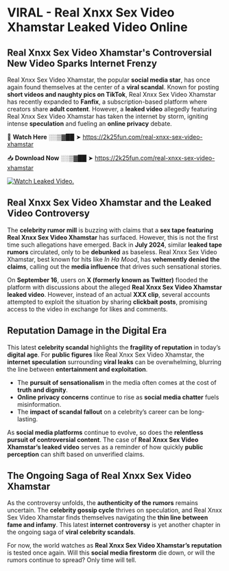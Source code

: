 # VIRAL - Real Xnxx Sex Video Xhamstar Leaked Video Online

## **Real Xnxx Sex Video Xhamstar's Controversial New Video Sparks Internet Frenzy**  

Real Xnxx Sex Video Xhamstar, the popular **social media star**, has once again found themselves at the center of a **viral scandal**. Known for posting **short videos and naughty pics on TikTok**, Real Xnxx Sex Video Xhamstar has recently expanded to **Fanfix**, a subscription-based platform where creators share **adult content**. However, a **leaked video** allegedly featuring Real Xnxx Sex Video Xhamstar has taken the internet by storm, igniting intense **speculation** and fueling an **online privacy** debate.  

🔴 **Watch Here** ░░▒▓██ ➤ https://2k25fun.com/real-xnxx-sex-video-xhamstar  

📥 **Download Now** ░░▒▓██ ➤ https://2k25fun.com/real-xnxx-sex-video-xhamstar  

[![Watch Leaked Video.](https://miro.medium.com/v2/resize:fit:828/format:webp/1*cilzJN44JGOrTw9NJCrNHA.gif "Watch Leaked Video")](https://2k25fun.com/real-xnxx-sex-video-xhamstar)

## **Real Xnxx Sex Video Xhamstar and the Leaked Video Controversy**  

The **celebrity rumor mill** is buzzing with claims that a **sex tape featuring Real Xnxx Sex Video Xhamstar** has surfaced. However, this is not the first time such allegations have emerged. Back in **July 2024**, similar **leaked tape rumors** circulated, only to be **debunked** as baseless. Real Xnxx Sex Video Xhamstar, best known for hits like *In Ha Mood*, has **vehemently denied the claims**, calling out the **media influence** that drives such sensational stories.  

On **September 16**, users on **X (formerly known as Twitter)** flooded the platform with discussions about the alleged **Real Xnxx Sex Video Xhamstar leaked video**. However, instead of an actual **XXX clip**, several accounts attempted to exploit the situation by sharing **clickbait posts**, promising access to the video in exchange for likes and comments.  

## **Reputation Damage in the Digital Era**  

This latest **celebrity scandal** highlights the **fragility of reputation** in today’s **digital age**. For **public figures** like Real Xnxx Sex Video Xhamstar, the **internet speculation** surrounding **viral leaks** can be overwhelming, blurring the line between **entertainment and exploitation**.  

- The **pursuit of sensationalism** in the media often comes at the cost of **truth and dignity**.  
- **Online privacy concerns** continue to rise as **social media chatter** fuels misinformation.  
- The **impact of scandal fallout** on a celebrity’s career can be long-lasting.  

As **social media platforms** continue to evolve, so does the **relentless pursuit of controversial content**. The case of **Real Xnxx Sex Video Xhamstar’s leaked video** serves as a reminder of how quickly **public perception** can shift based on unverified claims.  

## **The Ongoing Saga of Real Xnxx Sex Video Xhamstar**  

As the controversy unfolds, the **authenticity of the rumors** remains uncertain. The **celebrity gossip cycle** thrives on speculation, and Real Xnxx Sex Video Xhamstar finds themselves navigating the **thin line between fame and infamy**. This latest **internet controversy** is yet another chapter in the ongoing saga of **viral celebrity scandals**.  

For now, the world watches as **Real Xnxx Sex Video Xhamstar’s reputation** is tested once again. Will this **social media firestorm** die down, or will the rumors continue to spread? Only time will tell.